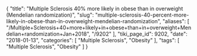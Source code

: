 {
    "title": "Multiple Sclerosis 40% more likely in obese than in overweight (Mendelian randomization)",
    "slug": "multiple-sclerosis-40-percent-more-likely-in-obese-than-in-overweight-mendelian-randomization",
    "aliases": [
        "/Multiple+Sclerosis+40+more+likely+in+obese+than+in+overweight+Mendelian+randomization+Jan+2018",
        "/9202"
    ],
    "tiki_page_id": 9202,
    "date": "2018-01-13",
    "categories": [
        "Multiple Sclerosis",
        "Obesity"
    ],
    "tags": [
        "Multiple Sclerosis",
        "Obesity"
    ]
}